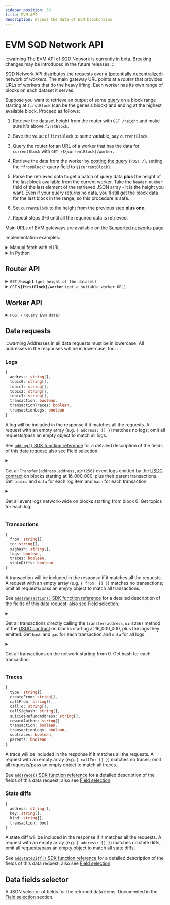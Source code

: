 ```yaml
---
sidebar_position: 30
title: EVM API
description: Access the data of EVM blockchains
---
```


# EVM SQD Network API

:::warning
The EVM API of SQD Network is currently in beta. Breaking changes may be introduced in the future releases.
:::

SQD Network API distributes the requests over a ([potentially decentralized](/subsquid-network/faq)) network of _workers_. The main gateway URL points at a _router_ that provides URLs of workers that do the heavy lifting. Each worker has its own range of blocks on each dataset it serves.

Suppose you want to retrieve an output of some [query](#worker-api) on a block range starting at `firstBlock` (can be the genesis block) and ending at the highest available block. Proceed as follows:

1. Retrieve the dataset height from the router with `GET /height` and make sure it's above `firstBlock`.

2. Save the value of `firstBlock` to some variable, say `currentBlock`.

3. Query the router for an URL of a worker that has the data for `currentBlock` with `GET /${currentBlock}/worker`.

4. Retrieve the data from the worker by [posting the query](#worker-api) (`POST /`), setting the `"fromBlock"` query field to `${currentBlock}`.

5. Parse the retrieved data to get a batch of query data **plus** the height of the last block available from the current worker. Take the `header.number` field of the last element of the retrieved JSON array - it is the height you want. Even if your query returns no data, you'll still get the block data for the last block in the range, so this procedure is safe.

6. Set `currentBlock` to the height from the previous step **plus one**.

7. Repeat steps 3-6 until all the required data is retrieved.

Main URLs of EVM gateways are available on the [Supported networks page](/subsquid-network/reference/evm-networks).

Implementation examples:

<details>

<summary>Manual fetch with cURL</summary>

Suppose we want data on Ethereum txs to `vitalik.eth`/`0xd8dA6BF26964aF9D7eEd9e03E53415D37aA96045` from block 16_000_000. We begin by finding the main URL for the Ethereum Mainnet gateway on the [Supported networks page](/subsquid-network/reference/evm-networks). Then we have to:

1. Verify that the dataset has reached the required height:

   ```bash
   curl https://v2.archive.subsquid.io/network/ethereum-mainnet/height
   ```

   Output:

   ```
   18593441
   ```

2. Remember that your current height is 16000000.

3. Get a worker URL for the current height:

   ```bash
   curl https://v2.archive.subsquid.io/network/ethereum-mainnet/16000000/worker
   ```

   Output:

   ```
   https://rb05.sqd-archive.net/worker/query/czM6Ly9ldGhlcmV1bS1tYWlubmV0
   ```

4. Retrieve the data available from the current worker

   ```bash
   curl https://rb05.sqd-archive.net/worker/query/czM6Ly9ldGhlcmV1bS1tYWlubmV0 \
   -X 'POST' -H 'content-type: application/json' -H 'accept: application/json' \
   -d '{
       "fromBlock":16000000,
       "fields":{"transaction":{"hash":true}},
       "transactions":[{"to":["0xd8da6bf26964af9d7eed9e03e53415d37aa96045"]}]
   }' | jq
   ```

   Note how the address in the `transactions` data request is lowercased.

   Output:

   ```json
   [
     {
       "header": {
         "number": 16000000,
         "hash": "0x3dc4ef568ae2635db1419c5fec55c4a9322c05302ae527cd40bff380c1d465dd",
         "parentHash": "0x6f377dc6bd1f3e38b9ceb8c946a88c13211fa3f084622df3ee5cfcd98cc6bb16"
       },
       "transactions": []
     },
     // ...
     {
       "header": {
         "number": 16004961,
         "hash": "0x9edecebf424558386879fe7f1b79550b6ab7d94ae9a953b2ac552c5ec99ad061",
         "parentHash": "0xffcb16149563c7ea48c398693141c2024645d83e768d37ed6cbd283a609475af"
       },
       "transactions": [
         {
           "transactionIndex": 126,
           "hash": "0xcbf7ff2e3f0cb52f436eca83ba540a526c855c1e28253ba42b3b46cc791a40ca"
         }
       ]
     },
     // ...
     {
       "header": {
         "number": 16039119,
         "hash": "0x6c7a394c01931704bc850fa82ab21fe51b086b1afcedae61885abace1bc1e7e9",
         "parentHash": "0xeef4364766af5b838ff8059de4229b7a3381746d0046e390150f31d56f1163af"
       },
       "transactions": []
     }
   ]
   ```

5. Parse the retrieved data:
   - Grab the network data you requested from the list items with non-empty data fields (`logs`, `transactions`, `stateDiffs`, `traces`). For the example above, this data will include the txn `0xcbf7...`.
   - Observe that we received the data up to and including block 16031419.

6. To get the rest of the data, update the current height to 16031420 and go to step 3.
   - Note how the worker URL you're getting while repeating step 3 points to a different host than before. This is how data storage and reads are distributed across the SQD Network.

7. Repeat steps 3 through 6 until the dataset height of 18593441 is reached.

</details>

<details>

<summary>In Python</summary>

```python
def get_text(url: str) -> str:
    res = requests.get(url)
    res.raise_for_status()
    return res.text

def dump(
    gateway_url: str,
    query: Query,
    first_block: int,
    last_block: int
) -> None:
    assert 0 <= first_block <= last_block
    query = dict(query)  # copy query to mess with it later

    dataset_height = int(get_text(f'{gateway_url}/height'))
    next_block = first_block
    last_block = min(last_block, dataset_height)

    while next_block <= last_block:
        worker_url = get_text(f'{gateway_url}/{next_block}/worker')

        query['fromBlock'] = next_block
        query['toBlock'] = last_block
        res = requests.post(worker_url, json=query)
        res.raise_for_status()
        blocks = res.json()

        last_processed_block = blocks[-1]['header']['number']
        next_block = last_processed_block + 1
        for block in blocks:
            print(json.dumps(block))
```

Full code [here](https://gist.github.com/eldargab/2e007a293ac9f82031d023f1af581a7d).

</details>

## Router API

<details>

<summary><code>GET</code> <code><b>/height</b></code> <code>(get height of the dataset)</code></summary>

**Example response:**
```
16576911
```

</details>

<details>

<summary><code>GET</code> <code><b>$&#123;firstBlock&#125;/worker</b></code> <code>(get a suitable worker URL)</code></summary>

The returned worker is capable of processing `POST /` requests in which the `"fromBlock"` field is equal to `${firstBlock}`.

**Example response:**
```
https://rb02.sqd-archive.net/worker/query/czM6Ly9uZW9uLWRldm5ldC10cmFjZWxlc3MtMQ
```

</details>

## Worker API

<details>

<summary><code>POST</code> <code><b>/</b></code> <code>(query EVM data)</code></summary>

##### Query Fields

- **fromBlock**: Block number to start from (inclusive).
- **toBlock**: (optional) Block number to end on (inclusive). If this is not given, the query will go on for a fixed amount of time or until it reaches the height of the dataset.
- **includeAllBlocks**: (optional) If true, the Network will include blocks that contain no data selected by data requests into its response.
- **fields**: (optional) A [selector](#data-fields-selector) of data fields to retrieve. Common for all data items.
- **logs**: (optional) A list of [log requests](#logs). An empty list requests no data.
- **transactions**: (optional) A list of [transaction requests](#transactions). An empty list requests no data.
- **traces**: (optional) A list of [traces requests](#traces). An empty list requests no data.
- **stateDiffs**: (optional) A list of [state diffs requests](#state-diffs). An empty list requests no data.

The response is a JSON array of per-block data items that covers a block range starting from `fromBlock`. The last block of the range is determined by the worker. You can find it by looking at the `header.number` field of the last element in the response array.

The first and the last block in the range are returned even if all data requests return no data for the range.

In most cases the returned range will not contain all the range requested by the user (i.e. the last block of the range will not be `toBlock`). To continue, [retrieve a new worker URL](#router-api) for blocks starting at the end of the current range *plus one block* and repeat the query with an updated value of `fromBlock`.

<details>

<summary>

##### Example Request 1

</summary>

```json
{
  "logs": [
    {
      "address": ["0xa0b86991c6218b36c1d19d4a2e9eb0ce3606eb48"],
      "topic0": [
        "0xddf252ad1be2c89b69c2b068fc378daa952ba7f163c4a11628f55a4df523b3ef"
      ],
      "transaction": true
    }
  ],
  "fields": {
    "block": {
      "gasUsed": true
    },
    "log": {
      "topics": true,
      "data": true
    }
  },
  "fromBlock": 16000000,
  "toBlock": 16000000
}
```

Gets all `Transfer(address,address,address)` event logs emitted by the [USDC contract](https://etherscan.io/address/0xa0b86991c6218b36c1d19d4a2e9eb0ce3606eb48) on block 16000000, plus their parent transactions. Run
```bash
curl https://v2.archive.subsquid.io/network/eth-mainnet/16000000/worker
```
to get an URL of a worker capable of processing this query.

</details>

<details>

<summary>

##### Example Response 1

</summary>

Since the request was for one block, the response contains exactly one block:

```json
[
  {
    "header": {
      "number": 16000000,
      "hash": "0x3dc4ef568ae2635db1419c5fec55c4a9322c05302ae527cd40bff380c1d465dd",
      "parentHash": "0x6f377dc6bd1f3e38b9ceb8c946a88c13211fa3f084622df3ee5cfcd98cc6bb16",
      "gasUsed": "0x121cdff"
    },
    "transactions": [
      {
        "transactionIndex": 0
      },
      {
        "transactionIndex": 124
      },
      {
        "transactionIndex": 131
      },
      {
        "transactionIndex": 140
      },
      {
        "transactionIndex": 188
      },
      {
        "transactionIndex": 205
      }
    ],
    "logs": [
      {
        "logIndex": 0,
        "transactionIndex": 0,
        "topics": [
          "0xddf252ad1be2c89b69c2b068fc378daa952ba7f163c4a11628f55a4df523b3ef",
          "0x000000000000000000000000ffec0067f5a79cff07527f63d83dd5462ccf8ba4",
          "0x000000000000000000000000e47872c80e3af63bd237b82c065e441fa75c4dea"
        ],
        "data": "0x0000000000000000000000000000000000000000000000000000000007270e00"
      },
      {
        "logIndex": 30,
        "transactionIndex": 124,
        "topics": [
          "0xddf252ad1be2c89b69c2b068fc378daa952ba7f163c4a11628f55a4df523b3ef",
          "0x000000000000000000000000f42ed7184f3bdd07b0456952f67695683afd9044",
          "0x0000000000000000000000009bbcfc016adcc21d8f86b30cda5e9f100ff9f108"
        ],
        "data": "0x0000000000000000000000000000000000000000000000000000000032430d8b"
      },
      {
        "logIndex": 34,
        "transactionIndex": 131,
        "topics": [
          "0xddf252ad1be2c89b69c2b068fc378daa952ba7f163c4a11628f55a4df523b3ef",
          "0x0000000000000000000000001d76271fb3d5a61184ba00052caa636e666d11ec",
          "0x00000000000000000000000074de5d4fcbf63e00296fd95d33236b9794016631"
        ],
        "data": "0x000000000000000000000000000000000000000000000000000000000fa56ea0"
      },
      {
        "logIndex": 35,
        "transactionIndex": 131,
        "topics": [
          "0xddf252ad1be2c89b69c2b068fc378daa952ba7f163c4a11628f55a4df523b3ef",
          "0x00000000000000000000000074de5d4fcbf63e00296fd95d33236b9794016631",
          "0x000000000000000000000000af0b0000f0210d0f421f0009c72406703b50506b"
        ],
        "data": "0x000000000000000000000000000000000000000000000000000000000fa56ea0"
      },
      {
        "logIndex": 58,
        "transactionIndex": 140,
        "topics": [
          "0xddf252ad1be2c89b69c2b068fc378daa952ba7f163c4a11628f55a4df523b3ef",
          "0x00000000000000000000000048c04ed5691981c42154c6167398f95e8f38a7ff",
          "0x000000000000000000000000f41d156a9bbc1fa6172a50002060cbc757035385"
        ],
        "data": "0x0000000000000000000000000000000000000000000000000000000026273075"
      },
      {
        "logIndex": 230,
        "transactionIndex": 188,
        "topics": [
          "0xddf252ad1be2c89b69c2b068fc378daa952ba7f163c4a11628f55a4df523b3ef",
          "0x000000000000000000000000ba12222222228d8ba445958a75a0704d566bf2c8",
          "0x00000000000000000000000053222470cdcfb8081c0e3a50fd106f0d69e63f20"
        ],
        "data": "0x00000000000000000000000000000000000000000000000000000002536916b7"
      },
      {
        "logIndex": 232,
        "transactionIndex": 188,
        "topics": [
          "0xddf252ad1be2c89b69c2b068fc378daa952ba7f163c4a11628f55a4df523b3ef",
          "0x00000000000000000000000053222470cdcfb8081c0e3a50fd106f0d69e63f20",
          "0x00000000000000000000000088e6a0c2ddd26feeb64f039a2c41296fcb3f5640"
        ],
        "data": "0x00000000000000000000000000000000000000000000000000000002536916b7"
      },
      {
        "logIndex": 372,
        "transactionIndex": 205,
        "topics": [
          "0xddf252ad1be2c89b69c2b068fc378daa952ba7f163c4a11628f55a4df523b3ef",
          "0x0000000000000000000000001116898dda4015ed8ddefb84b6e8bc24528af2d8",
          "0x0000000000000000000000002796317b0ff8538f253012862c06787adfb8ceb6"
        ],
        "data": "0x0000000000000000000000000000000000000000000000000000000018307e19"
      },
      {
        "logIndex": 374,
        "transactionIndex": 205,
        "topics": [
          "0xddf252ad1be2c89b69c2b068fc378daa952ba7f163c4a11628f55a4df523b3ef",
          "0x0000000000000000000000002796317b0ff8538f253012862c06787adfb8ceb6",
          "0x000000000000000000000000735b75559ebb9cd7fed7cec2372b16c3871d2031"
        ],
        "data": "0x0000000000000000000000000000000000000000000000000000000018307e19"
      }
    ]
  }
]
```

</details>

<details>

<summary>

##### Example Request 2

</summary>

```json
{
  "logs": [
    {
      "address": ["0xb0b86991c6218b36c1d19d4a2e9eb0ce3606eb48"]
    }
  ],
  "fields": {
    "log": {
      "topics": true,
      "data": true
    }
  },
  "fromBlock": 16000000
}
```

Attempts to gets all event logs emitted by a [nonexistent contract](https://etherscan.io/address/0xb0b86991c6218b36c1d19d4a2e9eb0ce3606eb48) on blocks starting at 16000000. Run
```bash
curl https://v2.archive.subsquid.io/network/eth-mainnet/16000000/worker
```
to get an URL of a worker capable of processing this query.

</details>

<details>

<summary>

##### Example Response 2

</summary>

The query matches no data, so the data field `"logs"` is an empty array for all the returned block data items:

```json
[
  {
    "header": {
      "number": 16000000,
      "hash": "0x3dc4ef568ae2635db1419c5fec55c4a9322c05302ae527cd40bff380c1d465dd",
      "parentHash": "0x6f377dc6bd1f3e38b9ceb8c946a88c13211fa3f084622df3ee5cfcd98cc6bb16"
    },
    "logs": []
  },
  ... (a bunch of similar items for different block heights,
       all with "logs": []) ...
  {
    "header": {
      "number": 16039119,
      "hash": "0x6c7a394c01931704bc850fa82ab21fe51b086b1afcedae61885abace1bc1e7e9",
      "parentHash": "0xeef4364766af5b838ff8059de4229b7a3381746d0046e390150f31d56f1163af"
    },
    "logs": []
  }
]
```
16039119 is the highest block that the worker could process. For the data beyond that block [request a new worker](#router-api) from the router and repeat the request with `"fromBlock": 16039120`.

</details>

</details>

## Data requests

:::warning
Addresses in all data requests must be in lowercase. All addresses in the responses will be in lowercase, too.
:::

### Logs

```ts
{
  address: string[],
  topic0: string[],
  topic1: string[],
  topic2: string[],
  topic3: string[],
  transaction: boolean,
  transactionTraces: boolean,
  transactionLogs: boolean
}
```

A log will be included in the response if it matches all the requests. A request with an empty array (e.g. `{ address: [] }`) matches no logs; omit all requests/pass an empty object to match all logs.

See [`addLog()` SDK function reference](/sdk/reference/processors/evm-batch/logs) for a detailed description of the fields of this data request; also see [Field selection](/sdk/reference/processors/evm-batch/field-selection).

<details>

<summary>

Get all `Transfer(address,address,uint256)` event logs emitted by the [USDC contract](https://etherscan.io/address/0xa0b86991c6218b36c1d19d4a2e9eb0ce3606eb48) on blocks starting at 16_000_000, plus their parent transactions. Get `topics` and `data` for each log item and `hash` for each transaction.

</summary>

```json
{
  "logs": [
    {
      "address": ["0xa0b86991c6218b36c1d19d4a2e9eb0ce3606eb48"],
      "topic0": [
        "0xddf252ad1be2c89b69c2b068fc378daa952ba7f163c4a11628f55a4df523b3ef"
      ],
      "transaction": true
    }
  ],
  "fields": {
    "transaction": {
      "hash": true
    },
    "log": {
      "topics": true,
      "data": true
    }
  },
  "fromBlock": 16000000
}  
```

</details>

<details>

<summary>

Get all event logs network-wide on blocks starting from block 0. Get topics for each log.

</summary>

```json
{
  "logs": [{}],
  "fields": {
    "log": {
      "topics": true
    }
  },
  "fromBlock": 0
}  
```

</details>

### Transactions

```ts
{
  from: string[],
  to: string[],
  sighash: string[],
  logs: boolean,
  traces: boolean,
  stateDiffs: boolean
}
```

A transaction will be included in the response if it matches all the requests. A request with an empty array (e.g. `{ from: [] }`) matches no transactions; omit all requests/pass an empty object to match all transactions.

See [`addTransaction()` SDK function reference](/sdk/reference/processors/evm-batch/transactions) for a detailed description of the fields of this data request; also see [Field selection](/sdk/reference/processors/evm-batch/field-selection).

<details>

<summary>

Get all transactions directly calling the `transfer(address,uint256)` method of the [USDC contract](https://etherscan.io/address/0xa0b86991c6218b36c1d19d4a2e9eb0ce3606eb48) on blocks starting at 16_000_000, plus the logs they emitted. Get `hash` and `gas` for each transaction and `data` for all logs.

</summary>

```json
{
  "transactions": [
    {
      "to": ["0xa0b86991c6218b36c1d19d4a2e9eb0ce3606eb48"],
      "sighash": ["0xa9059cbb"],
      "logs": true
    }
  ],
  "fields": {
    "transaction": {
      "hash": true,
      "gas": true
    },
    "log": {
      "data": true
    }
  },
  "fromBlock": 16000000
}  
```

</details>

<details>

<summary>

Get all transactions on the network starting from 0. Get hash for each transaction.

</summary>

```json
{
  "transactions": [{}],
  "fields": {
    "transaction": {
      "hash": true
    }
  },
  "fromBlock": 0
}  
```

</details>

### Traces

```ts
{
  type: string[],
  createFrom: string[],
  callFrom: string[],
  callTo: string[],
  callSighash: string[],
  suicideRefundAddress: string[],
  rewardAuthor: string[]
  transaction: boolean,
  transactionLogs: boolean,
  subtraces: boolean,
  parents: boolean
}
```

A trace will be included in the response if it matches all the requests. A request with an empty array (e.g. `{ callTo: [] }`) matches no traces; omit all requests/pass an empty object to match all traces.

See [`addTrace()` SDK function reference](/sdk/reference/processors/evm-batch/traces) for a detailed description of the fields of this data request; also see [Field selection](/sdk/reference/processors/evm-batch/field-selection).

### State diffs

```ts
{
  address: string[],
  key: string[],
  kind: string[],
  transaction: bool
}
```

A state diff will be included in the response if it matches all the requests. A request with an empty array (e.g. `{ address: [] }`) matches no state diffs; omit all requests/pass an empty object to match all state diffs.

See [`addStateDiff()` SDK function reference](/sdk/reference/processors/evm-batch/traces) for a detailed description of the fields of this data request; also see [Field selection](/sdk/reference/processors/evm-batch/field-selection).

## Data fields selector

A JSON selector of fields for the returned data items. Documented in the [Field selection](/sdk/reference/processors/evm-batch/field-selection) section.
